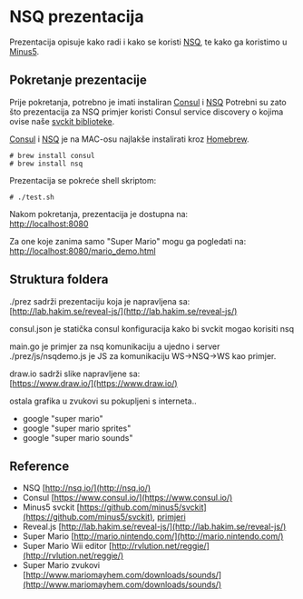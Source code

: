 # NSQ prezentacija

Prezentacija opisuje kako radi i kako se koristi [NSQ](http://nsq.io/), te kako ga koristimo u [Minus5](http://www.minus5.hr/).

## Pokretanje prezentacije

Prije pokretanja, potrebno je imati instaliran [Consul](https://www.consul.io/) i [NSQ](http://nsq.io/)
Potrebni su zato što prezentacija za NSQ primjer koristi Consul service discovery o kojima ovise naše [svckit biblioteke](https://github.com/minus5/svckit).

[Consul](https://www.consul.io/) i [NSQ](http://nsq.io/) je na MAC-osu najlakše instalirati kroz [Homebrew](https://brew.sh/).

```
# brew install consul
# brew install nsq
```

Prezentacija se pokreće shell skriptom:
```
# ./test.sh
```

Nakom pokretanja, prezentacija je dostupna na:  
[http://localhost:8080](http://localhost:8080)

Za one koje zanima samo "Super Mario" mogu ga pogledati na:  
[http://localhost:8080/mario_demo.html](http://localhost:8080/mario_demo.html)

## Struktura foldera
./prez sadrži prezentaciju koja je napravljena sa:  
[http://lab.hakim.se/reveal-js/](http://lab.hakim.se/reveal-js/)

consul.json je statička consul konfiguracija kako bi svckit mogao korisiti nsq

main.go je primjer za nsq komunikaciju a ujedno i server
./prez/js/nsqdemo.js je JS za komunikaciju WS->NSQ->WS kao primjer.

draw.io sadrži slike napravljene sa:  
[https://www.draw.io/](https://www.draw.io/)

ostala grafika u zvukovi su pokupljeni s interneta..
- google "super mario"
- google "super mario sprites"
- google "super mario sounds"

## Reference
- NSQ [http://nsq.io/](http://nsq.io/)
- Consul [https://www.consul.io/](https://www.consul.io/)
- Minus5 svckit [https://github.com/minus5/svckit](https://github.com/minus5/svckit), [primjeri](https://github.com/minus5/svckit/tree/master/example)
- Reveal.js [http://lab.hakim.se/reveal-js/](http://lab.hakim.se/reveal-js/)
- Super Mario [http://mario.nintendo.com/](http://mario.nintendo.com/)
- Super Mario Wii editor [http://rvlution.net/reggie/](http://rvlution.net/reggie/)
- Super Mario zvukovi [http://www.mariomayhem.com/downloads/sounds/](http://www.mariomayhem.com/downloads/sounds/)